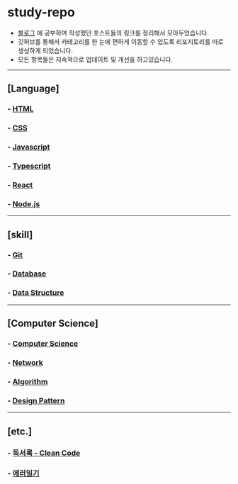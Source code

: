 # study-repo
- [블로그](https://velog.io/@bami) 에 공부하며 작성했던 포스트들의 링크를 정리해서 모아두었습니다.
- 깃허브를 통해서 카테고리를 한 눈에 편하게 이동할 수 있도록 리포지토리를 따로 생성하게 되었습니다.
- 모든 항목들은 지속적으로 업데이트 및 개선을 하고있습니다.

---
## [Language]
### - [HTML](https://github.com/Bam-j/study-repo/blob/main/HTML.md) <br/>
### - [CSS](https://github.com/Bam-j/study-repo/blob/main/CSS.md) <br/>
### - [Javascript](https://github.com/Bam-j/study-repo/blob/main/JAVASCRIPT.md) <br/>
### - [Typescript](https://github.com/Bam-j/study-repo/blob/main/TYPESCRIPT.md) <br/>
### - [React](https://github.com/Bam-j/react-study/blob/main/README.md) <br/>
### - [Node.js](https://github.com/Bam-j/node-study/blob/main/README.md) <br/>

<hr/>

## [skill]
### - [Git](https://github.com/Bam-j/study-repo/blob/main/GIT.md) <br/>
### - [Database](https://github.com/Bam-j/study-repo/blob/main/DATABASE.md) <br/>
### - [Data Structure](https://github.com/Bam-j/study-repo/blob/main/DATA_STRUCTURE.md) <br/>

<hr/>

## [Computer Science]
### - [Computer Science](https://github.com/Bam-j/study-repo/blob/main/CS.md) <br/>
### - [Network](https://github.com/Bam-j/study-repo/blob/main/NETWORK.md) <br/>
### - [Algorithm](https://github.com/Bam-j/study-repo/blob/main/ALGORITHM.md) <br/>
### - [Design Pattern](https://github.com/Bam-j/study-repo/blob/main/DESIGN_PATTERN.md) <br/>

<hr/>

## [etc.]
### - [독서록 - Clean Code](https://velog.io/@bami/Clean-Code-%ED%81%B4%EB%A6%B0-%EC%BD%94%EB%93%9C) <br/>
### - [에러일기](https://velog.io/@bami/series/%EC%97%90%EB%9F%AC-%EC%9D%BC%EA%B8%B0) <br/>
